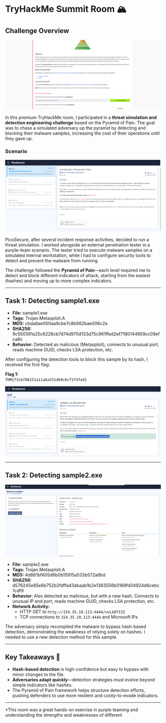 # TryHackMe Summit Room 🏔️

## Challenge Overview

![image](0.png)

In this premium TryHackMe room, I participated in a **threat simulation and detection engineering challenge** based on the Pyramid of Pain. The goal was to chase a simulated adversary up the pyramid by detecting and blocking their malware samples, increasing the cost of their operations until they gave up.

### Scenario

![image](1.png)

PicoSecure, after several incident response activities, decided to run a threat simulation. I worked alongside an external penetration tester in a purple-team scenario. The tester tried to execute malware samples on a simulated internal workstation, while I had to configure security tools to detect and prevent the malware from running.

The challenge followed the **Pyramid of Pain**—each level required me to detect and block different indicators of attack, starting from the easiest (hashes) and moving up to more complex indicators.

---

## Task 1: Detecting sample1.exe

- **File:** sample1.exe  
- **Tags:** Trojan.Metasploit.A  
- **MD5:** cbda8ae000aa9cbe7c8b982bae006c2a  
- **SHA256:** 9c550591a25c6228cb7d74d970d133d75c961ffed2ef7180144859cc09efca8c  
- **Behavior:** Detected as malicious (Metasploit), connects to unusual port, reads machine GUID, checks LSA protection, etc.

After configuring the detection tools to block this sample by its hash, I received the first flag:

**Flag 1:**  
`THM{f3cbf08151a11a6a331db9c6cf5f4fe4}`

![image](flag1.png)

---

## Task 2: Detecting sample2.exe

![image](2.png)

- **File:** sample2.exe  
- **Tags:** Trojan.Metasploit.A  
- **MD5:** 4d661bf605d6b0b15915a533b572a6bd  
- **SHA256:** d576245e85e6b752b2fdffa43abaab1b2e1383556b0169fd04924d6cebc1cdf9  
- **Behavior:** Also detected as malicious, but with a new hash. Connects to unusual IP and port, reads machine GUID, checks LSA protection, etc.
- **Network Activity:**  
  - HTTP GET to `http://154.35.10.113:4444/uvLk8YI32`
  - TCP connections to `154.35.10.113:4444` and Microsoft IPs

The adversary simply recompiled the malware to bypass hash-based detection, demonstrating the weakness of relying solely on hashes. I needed to use a new detection method for this sample.

---

## Key Takeaways 📝

- **Hash-based detection** is high-confidence but easy to bypass with minor changes to the file.
- **Adversaries adapt quickly**—detection strategies must evolve beyond simple indicators like hashes.
- The Pyramid of Pain framework helps structure detection efforts, pushing defenders to use more resilient and costly-to-evade indicators.

---

*This room was a great hands-on exercise in purple teaming and understanding the strengths and weaknesses of different